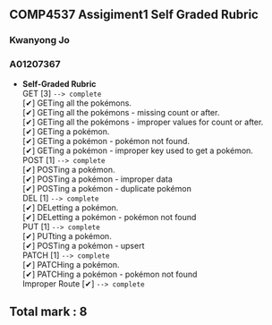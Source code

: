 **COMP4537 Assigiment1 Self Graded Rubric**
----
  <h3>Kwanyong Jo </h3>
  <h3>A01207367</h3>

* **Self-Graded Rubric** <br>
GET [3]  `--> complete`<br>
[✔] GETing all the pokémons.<br>
[✔] GETing all the pokémons - missing count or after.<br>
[✔] GETing all the pokémons - improper values for count or after.<br>
[✔] GETing a pokémon.<br>
[✔] GETing a pokémon - pokémon not found.<br>
[✔] GETing a pokémon - improper key used to get a pokémon.<br>
POST [1]  `--> complete`<br>
[✔] POSTing a pokémon.<br>
[✔] POSTing a pokémon - improper data<br>
[✔] POSTing a pokémon - duplicate pokémon<br>
DEL [1]  `--> complete`<br>
[✔] DELetting a pokémon.<br>
[✔] DELetting a pokémon - pokémon not found<br>
PUT [1]  `--> complete`<br>
[✔] PUTting a pokémon.<br>
[✔] POSTing a pokémon - upsert<br>
PATCH [1]  `--> complete`<br>
[✔] PATCHing a pokémon.<br>
[✔] PATCHing a pokémon - pokémon not found<br>
Improper Route [✔]  `--> complete`<br>

<h2> Total mark : 8 </h2>